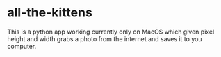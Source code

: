 all-the-kittens
===============

This is a python app working currently only on MacOS which given pixel height and width grabs a photo from the internet and saves it to you computer. 
